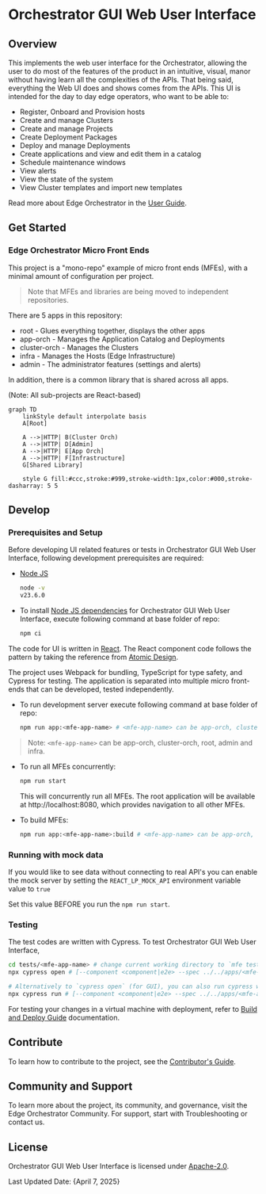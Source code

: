 <!---
  SPDX-FileCopyrightText: (C) 2022 Intel Corporation
  SPDX-License-Identifier: Apache-2.0
-->

# Orchestrator GUI Web User Interface

## Overview

This implements the web user interface for the Orchestrator,
allowing the user to do most of the features of the product in an
intuitive, visual, manor without having learn all the complexities
of the APIs.  That being said, everything the Web UI does and shows
comes from the APIs.  This UI is intended for the day to day edge
operators, who want to be able to:

- Register, Onboard and Provision hosts
- Create and manage Clusters
- Create and manage Projects
- Create Deployment Packages
- Deploy and manage Deployments
- Create applications and view and edit them in a catalog
- Schedule maintenance windows
- View alerts
- View the state of the system
- View Cluster templates and import new templates

Read more about Edge Orchestrator in the [User Guide](https://docs.openedgeplatform.intel.com/edge-manage-docs/main/user_guide/index.html).

## Get Started

### Edge Orchestrator Micro Front Ends

This project is a "mono-repo" example of micro front ends (MFEs),
with a minimal amount of configuration per project.

> Note that MFEs and libraries are being moved to independent repositories.

There are 5 apps in this repository:

- root - Glues everything together, displays the other apps
- app-orch - Manages the Application Catalog and Deployments
- cluster-orch - Manages the Clusters
- infra - Manages the Hosts (Edge Infrastructure)
- admin - The administrator features (settings and alerts)

In addition, there is a common library that is shared across all apps.

(Note: All sub-projects are React-based)

```mermaid
graph TD
    linkStyle default interpolate basis
    A[Root]

    A -->|HTTP| B(Cluster Orch)
    A -->|HTTP| D[Admin]
    A -->|HTTP| E[App Orch]
    A -->|HTTP| F[Infrastructure]
    G[Shared Library]

    style G fill:#ccc,stroke:#999,stroke-width:1px,color:#000,stroke-dasharray: 5 5
```

## Develop

### Prerequisites and Setup

Before developing UI related features or tests in Orchestrator GUI Web User Interface, following development prerequisites are required:

- [Node JS](https://nodejs.org/en/download)

  ```bash
  node -v
  v23.6.0
  ```

- To install [Node JS dependencies](https://www.npmjs.com/) for Orchestrator GUI Web User Interface, execute following command at base folder of repo:

  ```bash
  npm ci
  ```

The code for UI is written in [React](https://react.dev/). The React component code follows the pattern by taking the reference from [Atomic Design](https://atomicdesign.bradfrost.com/chapter-2/).

The project uses Webpack for bundling, TypeScript for type safety, and Cypress for testing.
The application is separated into multiple micro front-ends that can be developed, tested independently.

- To run development server execute following command at base folder of repo:

  ```bash
  npm run app:<mfe-app-name> # <mfe-app-name> can be app-orch, cluster-orch, root, admin and infra.
  ```

> Note: `<mfe-app-name>` can be app-orch, cluster-orch, root, admin and infra.

- To run all MFEs concurrently:

  ```bash
  npm run start
  ```

  This will concurrently run all MFEs. The root application will be available at http://localhost:8080, which provides navigation to all other MFEs.

- To build MFEs:

  ```bash
  npm run app:<mfe-app-name>:build # <mfe-app-name> can be app-orch, cluster-orch, root, admin and infra.
  ```

### Running with mock data
If you would like to see data without connecting to real API's you can enable the mock server by setting the `REACT_LP_MOCK_API` environment variable value to `true`

Set this value BEFORE you run the `npm run start`. 

### Testing
The test codes are written with Cypress. To test Orchestrator GUI Web User Interface,

```bash
cd tests/<mfe-app-name> # change current working directory to `mfe testing folder within tests folder`
npx cypress open # [--component <component|e2e> --spec ../../apps/<mfe-app-name>/src/components/<path-to-test-files>]

# Alternatively to `cypress open` (for GUI), you can also run cypress with CLI using below command
npx cypress run # [--component <component|e2e> --spec ../../apps/<mfe-app-name>/src/components/<path-to-test-files>]
```

For testing your changes in a virtual machine with deployment, refer to [Build and Deploy Guide](./docs/build.md) documentation.

## Contribute

To learn how to contribute to the project, see the [Contributor's Guide](https://docs.openedgeplatform.intel.com/edge-manage-docs/main/developer_guide/contributor_guide/index.html).

## Community and Support

To learn more about the project, its community, and governance, visit the Edge Orchestrator Community. For support, start with Troubleshooting or contact us.

## License

Orchestrator GUI Web User Interface is licensed under [Apache-2.0](./LICENSES/Apache-2.0.txt).

Last Updated Date: {April 7, 2025}
